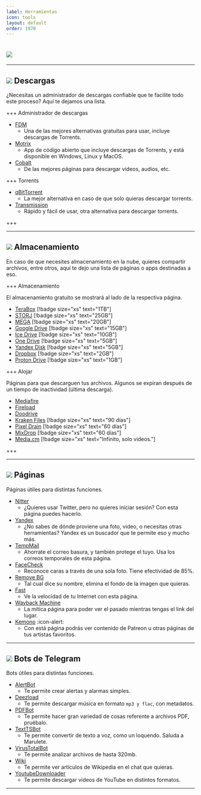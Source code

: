 ```yaml
---
label: Herramientas
icon: tools
layout: default
order: 1970
---
```


# ![](https://i.postimg.cc/44MT0yR1/HERRAMIENTASAS.png)

---

## ![](https://i.postimg.cc/fyHqs50r/Proyecto-nuevo-2.png) Descargas


¿Necesitas un administrador de descargas confiable que te facilite todo este proceso? Aquí te dejamos una lista.


+++ Administrador de descargas

- [FDM](https://www.freedownloadmanager.org/)
    - Una de las mejores alternativas gratuitas para usar, incluye descargas de Torrents.
- [Motrix](https://motrix.app/)    
    - App de código abierto que incluye descargas de Torrents, y está disponible en Windows, Linux y MacOS.
- [Cobalt](https://cobalt.tools/)
    - De las mejores páginas para descargar videos, audios, etc.

+++ Torrents

- [qBitTorrent](https://www.qbittorrent.org/)
    - La mejor alternativa en caso de que solo quieras descargar torrents.
- [Transmission](https://transmissionbt.com/)
    - Rápido y fácil de usar, otra alternativa para descargar torrents.

+++


---

## ![](https://i.postimg.cc/fyHqs50r/Proyecto-nuevo-2.png) Almacenamiento


En caso de que necesites almacenamiento en la nube, quieres compartir archivos, entre otros, aquí te dejo una lista de páginas o apps destinadas a eso.


+++ Almacenamiento

El almacenamiento gratuito se mostrará al lado de la respectiva página.

- [TeraBox](https://www.terabox.com/) [!badge size="xs" text="1TB"]
- [STORJ](https://www.storj.io/) [!badge size="xs" text="25GB"]
- [MEGA](https://mega.nz/) [!badge size="xs" text="20GB"]
- [Google Drive](https://drive.google.com/) [!badge size="xs" text="15GB"]
- [Ice Drive](https://icedrive.net/) [!badge size="xs" text="10GB"]
- [One Drive](https://onedrive.live.com/) [!badge size="xs" text="5GB"]
- [Yandex Disk](https://disk.yandex.com/) [!badge size="xs" text="5GB"]
- [Dropbox](https://www.dropbox.com/) [!badge size="xs" text="2GB"]
- [Proton Drive](https://proton.me/drive) [!badge size="xs" text="1GB"]

+++ Alojar

Páginas para que descarguen tus archivos. Algunos se expiran después de un tiempo de inactividad (última descarga).

- [Mediafire](https://www.mediafire.com/)
- [Fireload](https://www.fireload.com/)
- [Doodrive](https://doodrive.com/)
- [Kraken Files](https://krakenfiles.com/) [!badge size="xs" text="90 días"]
- [Pixel Drain](https://pixeldrain.com/) [!badge size="xs" text="60 días"]
- [MixDrop](https://mixdrop.co/) [!badge size="xs" text="60 días"]
- [Media.cm](https://media.cm/) [!badge size="xs" text="Infinito, solo videos."]

+++


---


## ![](https://i.postimg.cc/fyHqs50r/Proyecto-nuevo-2.png) Páginas


Páginas útiles para distintas funciones.


- [Nitter](https://twiiit.com/)
    - ¿Quieres usar Twitter, pero no quieres iniciar sesión? Con esta página puedes hacerlo.
- [Yandex](https://yandex.com/)
    - ¿No sabes de dónde proviene una foto, video, o necesitas otras herramientas? Yandex es un buscador que te permite eso y mucho más.
- [TempMail](https://temp-mail.org/es/)
    - Ahorrate el correo basura, y también protege el tuyo. Usa los correos temporales de esta página.
- [FaceCheck](https://facecheck.id/es)
    - Reconoce caras a través de una sola foto. Tiene efectividad de 85%.
- [Remove BG](https://www.remove.bg/es)
    - Tal cual dice su nombre, elimina el fondo de la imagen que quieras.
- [Fast](https://fast.com/es/)
    - Ve la velocidad de tu Internet con esta página.
- [Wayback Machine](https://web.archive.org/)
    - La mítica página para poder ver el pasado mientras tengas el link del lugar.
- [Kemono](https://kemono.party/artists) :icon-alert:
    - Con está página podrás ver contenido de Patreon u otras páginas de tus artistas favoritos.


---


## ![](https://i.postimg.cc/fyHqs50r/Proyecto-nuevo-2.png) Bots de Telegram


Bots útiles para distintas funciones.


- [AlertBot](https://t.me/AlertBot)
    - Te permite crear alertas y alarmas simples.
- [Deezload](https://t.me/deezload2bot)
    - Te permite descargar música en formato `mp3 y flac`, con metadatos.
- [PDFBot](https://t.me/pdfbot)
    - Te permite hacer gran variedad de cosas referente a archivos PDF, pruébalo.
- [TextTSBot](https://t.me/TextTSBot)
    - Te permite convertir de texto a voz, como un loquendo. Saluda a Marulete.
- [VirusTotalBot](https://t.me/VirusTotalAV_bot)
    - Te permite analizar archivos de hasta 320mb.
- [Wiki](https://t.me/wiki)
    - Te permite ver artículos de Wikipedia en el chat que quieras.
- [YoutubeDownloader](https://t.me/youtubedownload3r_robot)
    - Te permite descargar videos de YouTube en distintos formatos.


---





